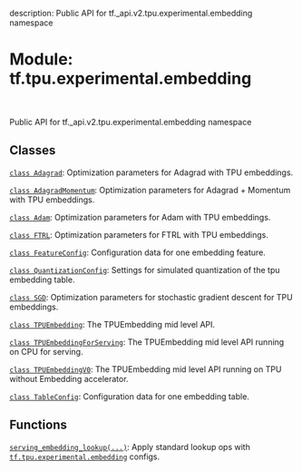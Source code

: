 description: Public API for tf._api.v2.tpu.experimental.embedding namespace

<div itemscope itemtype="http://developers.google.com/ReferenceObject">
<meta itemprop="name" content="tf.tpu.experimental.embedding" />
<meta itemprop="path" content="Stable" />
</div>

# Module: tf.tpu.experimental.embedding

<!-- Insert buttons and diff -->

<table class="tfo-notebook-buttons tfo-api nocontent" align="left">

</table>



Public API for tf._api.v2.tpu.experimental.embedding namespace



## Classes

[`class Adagrad`](../../../tf/tpu/experimental/embedding/Adagrad.md): Optimization parameters for Adagrad with TPU embeddings.

[`class AdagradMomentum`](../../../tf/tpu/experimental/embedding/AdagradMomentum.md): Optimization parameters for Adagrad + Momentum with TPU embeddings.

[`class Adam`](../../../tf/tpu/experimental/embedding/Adam.md): Optimization parameters for Adam with TPU embeddings.

[`class FTRL`](../../../tf/tpu/experimental/embedding/FTRL.md): Optimization parameters for FTRL with TPU embeddings.

[`class FeatureConfig`](../../../tf/tpu/experimental/embedding/FeatureConfig.md): Configuration data for one embedding feature.

[`class QuantizationConfig`](../../../tf/tpu/experimental/embedding/QuantizationConfig.md): Settings for simulated quantization of the tpu embedding table.

[`class SGD`](../../../tf/tpu/experimental/embedding/SGD.md): Optimization parameters for stochastic gradient descent for TPU embeddings.

[`class TPUEmbedding`](../../../tf/tpu/experimental/embedding/TPUEmbedding.md): The TPUEmbedding mid level API.

[`class TPUEmbeddingForServing`](../../../tf/tpu/experimental/embedding/TPUEmbeddingForServing.md): The TPUEmbedding mid level API running on CPU for serving.

[`class TPUEmbeddingV0`](../../../tf/tpu/experimental/embedding/TPUEmbeddingV0.md): The TPUEmbedding mid level API running on TPU without Embedding accelerator.

[`class TableConfig`](../../../tf/tpu/experimental/embedding/TableConfig.md): Configuration data for one embedding table.

## Functions

[`serving_embedding_lookup(...)`](../../../tf/tpu/experimental/embedding/serving_embedding_lookup.md): Apply standard lookup ops with <a href="../../../tf/tpu/experimental/embedding.md"><code>tf.tpu.experimental.embedding</code></a> configs.

